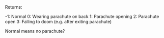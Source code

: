 Returns:

-1: Normal
0: Wearing parachute on back
1: Parachute opening
2: Parachute open
3: Falling to doom (e.g. after exiting parachute)

Normal means no parachute?